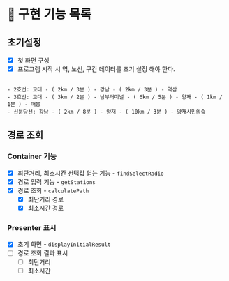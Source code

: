 # 🚀 구현 기능 목록

## 초기설정

- [x] 첫 화면 구성
- [x] 프로그램 시작 시 역, 노선, 구간 데이터를 초기 설정 해야 한다.

```

- 2호선: 교대 - ( 2km / 3분 ) - 강남 - ( 2km / 3분 ) - 역삼
- 3호선: 교대 - ( 3km / 2분 ) - 남부터미널 - ( 6km / 5분 ) - 양재 - ( 1km / 1분 ) - 매봉
- 신분당선: 강남 - ( 2km / 8분 ) - 양재 - ( 10km / 3분 ) - 양재시민의숲
```

## 경로 조회

### Container 기능

- [x] 최단거리, 최소시간 선택값 얻는 기능 - `findSelectRadio`
- [x] 경로 입력 기능 - `getStations`
- [x] 경로 조회 - `calculatePath`
  - [x] 최단거리 경로
  - [x] 최소시간 경로

### Presenter 표시

- [x] 초기 화면 - `displayInitialResult`
- [ ] 경로 조회 결과 표시
  - [ ] 최단거리
  - [ ] 최소시간
